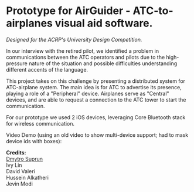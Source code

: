 <h1>Prototype for AirGuider - ATC-to-airplanes visual aid software.</h1>

*Designed for the ACRP's University Design Competition.*

In our interview with the retired pilot, we identified a problem in communications between the ATC operators and pilots due to the high-pressure nature of the situation and possible difficulties understanding different accents of the language.

This project takes on this challenge by presenting a distributed system for ATC-airplane system.
The main idea is for ATC to advertise its presence, playing a role of a "Peripheral" device. Airplanes serve as "Central" devices, and are able to request a connection to the ATC tower to start the communication.

For our prototype we used 2 iOS devices, leveraging Core Bluetooth stack for wireless communication.

Video Demo (using an old video to show multi-device support; had to mask device ids with boxes):


**Credits:**  
[Dmytro Suprun](https://github.com/dsupru)  
Ivy Lin  
David Valeri  
Hussein Alkatheri  
Jevin Modi  
